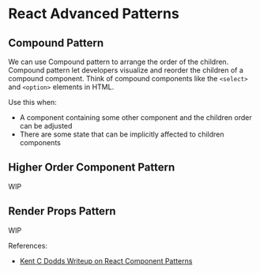 # React Advanced Patterns

## Compound Pattern

We can use Compound pattern to arrange the order of the children. Compound pattern let developers visualize and reorder the children of a compound component. Think of compound components like the ``<select>`` and ``<option>`` elements in HTML.

Use this when:

- A component containing some other component and the children order can be adjusted
- There are some state that can be implicitly affected to children components

## Higher Order Component Pattern

WIP

## Render Props Pattern

WIP

References:

- [Kent C Dodds Writeup on React Component Patterns](https://blog.kentcdodds.com/advanced-react-component-patterns-56af2b74bc5f)